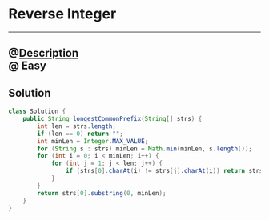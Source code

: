 # Reverse Integer
---------------
@[Description](https://leetcode.com/problems/longest-common-prefix/)  
@ Easy
---------------
## Solution

```java
class Solution {
    public String longestCommonPrefix(String[] strs) {
        int len = strs.length;
        if (len == 0) return "";
        int minLen = Integer.MAX_VALUE;
        for (String s : strs) minLen = Math.min(minLen, s.length());
        for (int i = 0; i < minLen; i++) {
            for (int j = 1; j < len; j++) {
                if (strs[0].charAt(i) != strs[j].charAt(i)) return strs[0].substring(0, i);
            }
        }
        return strs[0].substring(0, minLen);
    }
}
```